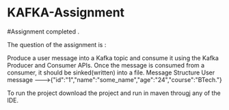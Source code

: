 # KAFKA-Assignment
#Assignment completed .

The question of the assignment is :

Produce a user message into a Kafka topic and consume it using the Kafka Producer and Consumer APIs. Once the message is consumed from a consumer, it should be sinked(written) into a file.
Message Structure
User message --->{"id":"1","name":"some_name","age":"24","course":"BTech."}

To run the project download the project and run in maven througj any of the   IDE.
